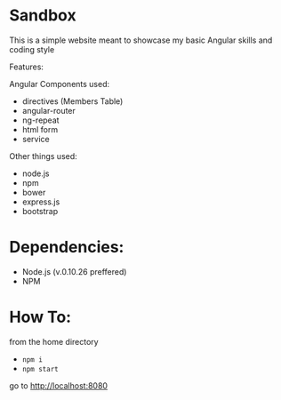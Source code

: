 # Sandbox

This is a simple website meant to showcase my basic Angular skills and coding style

Features:

Angular Components used:
- directives (Members Table)
- angular-router
- ng-repeat
- html form
- service

Other things used:
- node.js
- npm
- bower
- express.js
- bootstrap

# Dependencies:

- Node.js (v.0.10.26 preffered)
- NPM


# How To:

from the home directory

- `npm i`
- `npm start`

go to [http://localhost:8080](http://localhost:8080)
